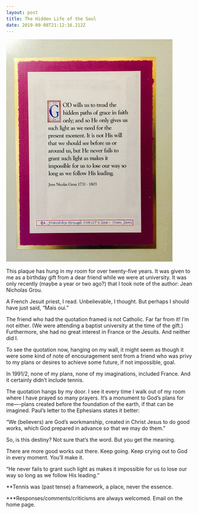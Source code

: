 ```yaml
---
layout: post
title: The Hidden Life of the Soul
date: 2019-09-08T21:12:16.212Z
---
```

![](/assets/uploads/a799a1e6-b69e-4317-b6cc-ee185ca9aedb.jpeg)

This plaque has hung in my room for over twenty-five years. It was given to me as a birthday gift from a dear friend while we were at university. It was only recently (maybe a year or two ago?) that I took note of the author: Jean Nicholas Grou.

A French Jesuit priest, I read.
Unbelievable, I thought.
But perhaps I should have just said, “Mais oui.”

The friend who had the quotation framed is not Catholic. Far far from it! I’m not either. (We were attending a baptist university at the time of the gift.) Furthermore, she had no great interest in France or the Jesuits. And neither did I.

To see the quotation now, hanging on my wall, it might seem as though it were some kind of note of encouragement sent from a friend who was privy to my plans or desires to achieve some future, if not impossible, goal.

In 1991/2, none of my plans, none of my imaginations, included France. And it certainly didn’t include tennis.

The quotation hangs by my door. I see it every time I walk out of my room where I have prayed so many prayers. It’s a monument to God’s plans for me—-plans created before the foundation of the earth, if that can be imagined. Paul’s letter to the Ephesians states it better:

“We (believers) are God’s workmanship, created in Christ Jesus to do good works, which God prepared in advance so that we may do them.”

So, is this destiny? Not sure that’s the word. But you get the meaning. 

There are more good works out there. Keep going. Keep crying out to God in every moment. You’ll make it.

“He never fails to grant such light as makes it impossible for us to lose our way so long as we follow His leading.”

**Tennis was (past tense) a framework, a place, never the essence.

***Responses/comments/criticisms are always welcomed. Email on the home page.
